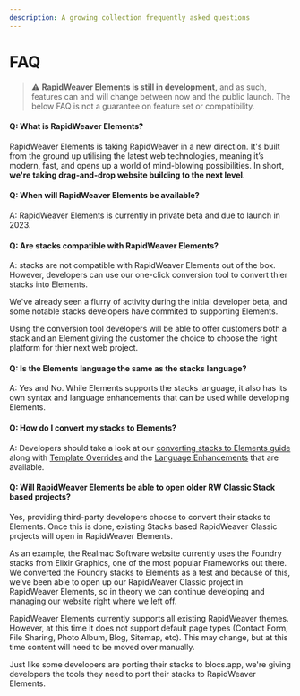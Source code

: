 ```yaml
---
description: A growing collection frequently asked questions
---
```


# FAQ

> ⚠️ **RapidWeaver Elements is still in development,** and as such, features can and will change between now and the public launch. The below FAQ is not a guarantee on feature set or compatibility.&#x20;

#### Q: What is RapidWeaver Elements?

RapidWeaver Elements is taking RapidWeaver in a new direction. It's built from the ground up utilising the latest web technologies, meaning it’s modern, fast, and opens up a world of mind-blowing possibilities. In short, **we're taking drag-and-drop website building to the next level**.

#### Q: When will RapidWeaver Elements be available?

A: RapidWeaver Elements is currently in private beta and due to launch in 2023.

#### Q: Are stacks compatible with RapidWeaver Elements?

A: stacks are not compatible with RapidWeaver Elements out of the box. However, developers can use our one-click conversion tool to convert thier stacks into Elements.

We've already seen a flurry of activity during the initial developer beta, and some notable stacks developers have commited to supporting Elements.

Using the conversion tool developers will be able to offer customers both a stack and an Element giving the customer the choice to choose the right platform for thier next web project.

#### Q: Is the Elements language the same as the stacks language?

A: Yes and No. While Elements supports the stacks language, it also has its own syntax and language enhancements that can be used while developing Elements.

#### Q: How do I convert my stacks to Elements?

A: Developers should take a look at our [converting stacks to Elements guide](converting-stacks/how-to.md) along with [Template Overrides](converting-stacks/template-overrides.md) and the [Language Enhancements](converting-stacks/language-enhancements/) that are available.

#### **Q: Will RapidWeaver Elements be able to open older RW Classic Stack based projects?**

Yes, providing third-party developers choose to convert their stacks to Elements. Once this is done, existing Stacks based RapidWeaver Classic projects will open in RapidWeaver Elements.

As an example, the Realmac Software website currently uses the Foundry stacks from Elixir Graphics, one of the most popular Frameworks out there. We converted the Foundry stacks to Elements as a test and because of this, we’ve been able to open up our RapidWeaver Classic project in RapidWeaver Elements, so in theory we can continue developing and managing our website right where we left off.

RapidWeaver Elements currently supports all existing RapidWeaver themes. However, at this time it does not support default page types (Contact Form, File Sharing, Photo Album, Blog, Sitemap, etc). This may change, but at this time content will need to be moved over manually.

Just like some developers are porting their stacks to blocs.app, we're giving developers the tools they need to port their stacks to RapidWeaver Elements.

